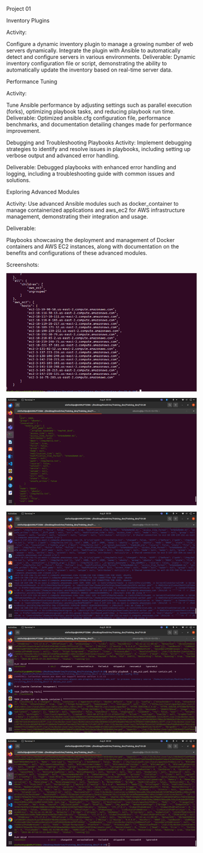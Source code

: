 Project 01

Inventory Plugins

Activity: 

Configure a dynamic inventory plugin to manage a growing number of web servers dynamically. Integrate the plugin with Ansible to automatically detect and configure servers in various environments.
Deliverable: Dynamic inventory configuration file or script, demonstrating the ability to automatically update the inventory based on real-time server data.


Performance Tuning

Activity: 

Tune Ansible performance by adjusting settings such as parallel execution (forks), optimizing playbook tasks, and reducing playbook run time.
Deliverable: Optimized ansible.cfg configuration file, performance benchmarks, and documentation detailing changes made for performance improvement.


Debugging and Troubleshooting Playbooks
Activity: Implement debugging strategies to identify and resolve issues in playbooks, including setting up verbose output and advanced error handling.


Deliverable: Debugged playbooks with enhanced error handling and logging, including a troubleshooting guide with common issues and solutions.


Exploring Advanced Modules


Activity: Use advanced Ansible modules such as docker_container to manage containerized applications and aws_ec2 for AWS infrastructure management, demonstrating their integration and usage.


Deliverable: 

Playbooks showcasing the deployment and management of Docker containers and AWS EC2 instances, along with documentation on the benefits and configurations of these advanced modules.

Screenshots:


![alt text](<images/Screenshot from 2024-08-07 17-21-18.png>)

![alt text](<images/Screenshot from 2024-08-08 00-09-42.png>)

![alt text](<images/Screenshot from 2024-08-08 00-09-47.png>)

![alt text](<images/Screenshot from 2024-08-08 00-28-29.png>)

![alt text](<images/Screenshot from 2024-08-08 00-28-31.png>)